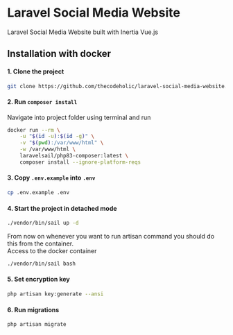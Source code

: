 # Laravel Social Media Website
Laravel Social Media Website built with Inertia Vue.js

## Installation with docker

#### 1. Clone the project
```bash
git clone https://github.com/thecodeholic/laravel-social-media-website.git
```

#### 2. Run `composer install`
Navigate into project folder using terminal and run

```bash
docker run --rm \
    -u "$(id -u):$(id -g)" \
    -v "$(pwd):/var/www/html" \
    -w /var/www/html \
    laravelsail/php83-composer:latest \
    composer install --ignore-platform-reqs
```

#### 3. Copy `.env.example` into `.env`

```bash
cp .env.example .env
```

#### 4. Start the project in detached mode

```bash
./vendor/bin/sail up -d
```
From now on whenever you want to run artisan command you should do this from the container. <br>
Access to the docker container
```bash
./vendor/bin/sail bash
```

#### 5. Set encryption key

```bash
php artisan key:generate --ansi
```

#### 6. Run migrations

```bash
php artisan migrate
```


